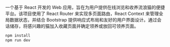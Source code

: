 一个基于 React 开发的 Web 应用，旨在为用户提供在线浏览和收养流浪猫的便捷平台。该项目使用了 React Router 来实现多页面路由，React Context 来管理全局数据状态，并结合 Bootstrap 提供响应式布局和友好的用户界面设计。通过会话储存，将感兴趣的猫加入收藏页面并确定领养或放回可领养页面。

```bash
npm install
npm run dev
```